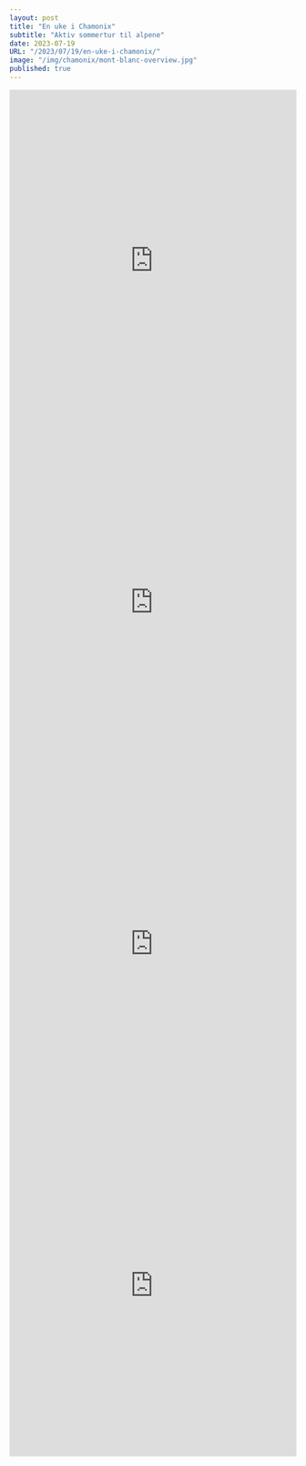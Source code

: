 ```yaml
---
layout: post
title: "En uke i Chamonix"
subtitle: "Aktiv sommertur til alpene"
date: 2023-07-19
URL: "/2023/07/19/en-uke-i-chamonix/"
image: "/img/chamonix/mont-blanc-overview.jpg"
published: true
---
```


<iframe width="100%" height="600" frameBorder="0" src="https://fatmap.com/routeid/3346452/tete-de-bellachat?fmid=em"></iframe>

<iframe width="100%" height="600" frameBorder="0" src="https://fatmap.com/routeid/3347610/sentier-des-gardes?fmid=em"></iframe>

<iframe width="100%" height="600" frameBorder="0" src="https://fatmap.com/routeid/3351917/le-brevent-loop?fmid=em"></iframe>

<iframe width="100%" height="600" frameBorder="0" src="https://fatmap.com/routeid/3357750/mer-de-glace-half-grand-balcon-norh-traverse?fmid=em"></iframe>
